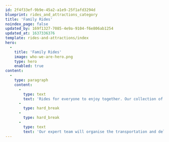 ```yaml
---
id: 2f4f33ef-9b9e-45a2-a1e9-25f1afd3294d
blueprint: rides_and_attractions_category
title: 'Family Rides'
noindex_page: false
updated_by: 169f1327-7085-4e9a-9104-f6e806ab1254
updated_at: 1637336376
template: rides-and-attractions/index
hero:
  -
    title: 'Family Rides'
    image: who-we-are-hero.png
    type: hero
    enabled: true
content:
  -
    type: paragraph
    content:
      -
        type: text
        text: 'Rides for everyone to enjoy together. Our collection of family rides, including the classic Waltzers, are available to hire for any event or special occasion. If you’ve got the space, we’ll make it work!'
      -
        type: hard_break
      -
        type: hard_break
      -
        type: text
        text: 'Our expert team will organise the transportation and delivery of the rides to your setting, along with the set up. We’ll also operate and ensure safety and fun throughout your event.'
---
```

